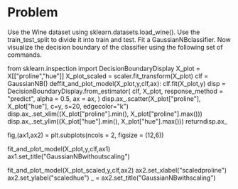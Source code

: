 # Problem

Use the Wine dataset using sklearn.datasets.load_wine(). Use the train_test_split
to divide it into train and test. Fit a GaussianNBclassifier. Now visualize the 
decision boundary of the classifier using the following set of commands.

from sklearn.inspection import DecisionBoundaryDisplay
X_plot = X[["proline","hue"]]
X_plot_scaled = scaler.fit_transform(X_plot)
clf = GaussianNB()
deffit_and_plot_model(X_plot,y,clf,ax):
  clf.fit(X_plot,y)
  disp = DecisionBoundaryDisplay.from_estimator(
    clf,
    X_plot,
    response_method = "predict",
    alpha = 0.5,
    ax = ax,
  )
  disp.ax_.scatter(X_plot["proline"], X_plot["hue"], c=y, s=20, edgecolor="k")
  disp.ax_.set_xlim((X_plot["proline"].min(), X_plot["proline"].max()))
  disp.ax_.set_ylim((X_plot["hue"].min(), X_plot["hue"].max()))
  returndisp.ax_
  
  fig,(ax1,ax2) = plt.subplots(ncols = 2, figsize = (12,6))
  
  fit_and_plot_model(X_plot,y,clf,ax1)
  ax1.set_title("GaussianNBwithoutscaling")
  
  fit_and_plot_model(X_plot_scaled,y,clf,ax2)
  ax2.set_xlabel("scaledproline")
  ax2.set_ylabel("scaledhue")
  _ = ax2.set_title("GaussianNBwithscaling")
